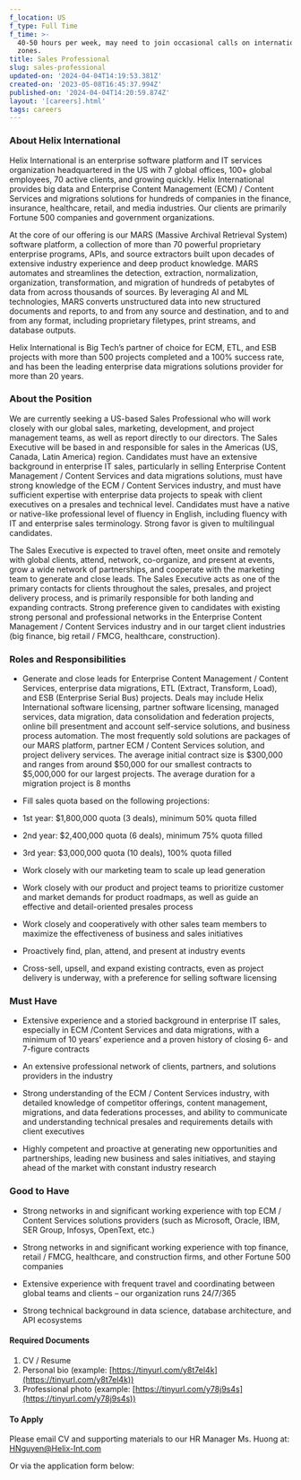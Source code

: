 ```yaml
---
f_location: US
f_type: Full Time
f_time: >-
  40-50 hours per week, may need to join occasional calls on international time
  zones.
title: Sales Professional
slug: sales-professional
updated-on: '2024-04-04T14:19:53.381Z'
created-on: '2023-05-08T16:45:37.994Z'
published-on: '2024-04-04T14:20:59.874Z'
layout: '[careers].html'
tags: careers
---
```


### **About Helix International**

Helix International is an enterprise software platform and IT services organization headquartered in the US with 7 global offices, 100+ global employees, 70 active clients, and growing quickly. Helix International provides big data and Enterprise Content Management (ECM) / Content Services and migrations solutions for hundreds of companies in the finance, insurance, healthcare, retail, and media industries. Our clients are primarily Fortune 500 companies and government organizations.

At the core of our offering is our MARS (Massive Archival Retrieval System) software platform, a collection of more than 70 powerful proprietary enterprise programs, APIs, and source extractors built upon decades of extensive industry experience and deep product knowledge. MARS automates and streamlines the detection, extraction, normalization, organization, transformation, and migration of hundreds of petabytes of data from across thousands of sources. By leveraging AI and ML technologies, MARS converts unstructured data into new structured documents and reports, to and from any source and destination, and to and from any format, including proprietary filetypes, print streams, and database outputs.

Helix International is Big Tech’s partner of choice for ECM, ETL, and ESB projects with more than 500 projects completed and a 100% success rate, and has been the leading enterprise data migrations solutions provider for more than 20 years.

### **About the Position**

We are currently seeking a US-based Sales Professional who will work closely with our global sales, marketing, development, and project management teams, as well as report directly to our directors. The Sales Executive will be based in and responsible for sales in the Americas (US, Canada, Latin America) region. Candidates must have an extensive background in enterprise IT sales, particularly in selling Enterprise Content Management / Content Services and data migrations solutions, must have strong knowledge of the ECM / Content Services industry, and must have sufficient expertise with enterprise data projects to speak with client executives on a presales and technical level. Candidates must have a native or native-like professional level of fluency in English, including fluency with IT and enterprise sales terminology. Strong favor is given to multilingual candidates.

The Sales Executive is expected to travel often, meet onsite and remotely with global clients, attend, network, co-organize, and present at events, grow a wide network of partnerships, and cooperate with the marketing team to generate and close leads. The Sales Executive acts as one of the primary contacts for clients throughout the sales, presales, and project delivery process, and is primarily responsible for both landing and expanding contracts. Strong preference given to candidates with existing strong personal and professional networks in the Enterprise Content Management / Content Services industry and in our target client industries (big finance, big retail / FMCG, healthcare, construction).

### **Roles and Responsibilities**

*   Generate and close leads for Enterprise Content Management / Content Services, enterprise data migrations, ETL (Extract, Transform, Load), and ESB (Enterprise Serial Bus) projects. Deals may include Helix International software licensing, partner software licensing, managed services, data migration, data consolidation and federation projects, online bill presentment and account self-service solutions, and business process automation. The most frequently sold solutions are packages of our MARS platform, partner ECM / Content Services solution, and project delivery services. The average initial contract size is $300,000 and ranges from around $50,000 for our smallest contracts to $5,000,000 for our largest projects. The average duration for a migration project is 8 months  
    
*   Fill sales quota based on the following projections:
*   1st year: $1,800,000 quota (3 deals), minimum 50% quota filled
*   2nd year: $2,400,000 quota (6 deals), minimum 75% quota filled
*   3rd year: $3,000,000 quota (10 deals), 100% quota filled
*   Work closely with our marketing team to scale up lead generation  
    
*   Work closely with our product and project teams to prioritize customer and market demands for product roadmaps, as well as guide an effective and detail-oriented presales process  
    
*   Work closely and cooperatively with other sales team members to maximize the effectiveness of business and sales initiatives  
    
*   Proactively find, plan, attend, and present at industry events  
    
*   Cross-sell, upsell, and expand existing contracts, even as project delivery is underway, with a preference for selling software licensing

### **Must Have**

*   Extensive experience and a storied background in enterprise IT sales, especially in ECM /Content Services and data migrations, with a minimum of 10 years’ experience and a proven history of closing 6- and 7-figure contracts  
    
*   An extensive professional network of clients, partners, and solutions providers in the industry  
    
*   Strong understanding of the ECM / Content Services industry, with detailed knowledge of competitor offerings, content management, migrations, and data federations processes, and ability to communicate and understanding technical presales and requirements details with client executives  
    
*   Highly competent and proactive at generating new opportunities and partnerships, leading new business and sales initiatives, and staying ahead of the market with constant industry research

### **Good to Have**

*   Strong networks in and significant working experience with top ECM / Content Services solutions providers (such as Microsoft, Oracle, IBM, SER Group, Infosys, OpenText, etc.)  
    
*   Strong networks in and significant working experience with top finance, retail / FMCG, healthcare, and construction firms, and other Fortune 500 companies  
    
*   Extensive experience with frequent travel and coordinating between global teams and clients – our organization runs 24/7/365  
    
*   Strong technical background in data science, database architecture, and API ecosystems

#### Required Documents

1.  CV / Resume
2.  Personal bio (example: [https://tinyurl.com/y8t7el4k](https://tinyurl.com/y8t7el4k))
3.  Professional photo (example: [https://tinyurl.com/y78j9s4s](https://tinyurl.com/y78j9s4s))

#### To Apply

Please email CV and supporting materials to our HR Manager Ms. Huong at: [HNguyen@Helix-Int.com](mailto:HNguyen@Helix-Int.com)

Or via the application form below:
